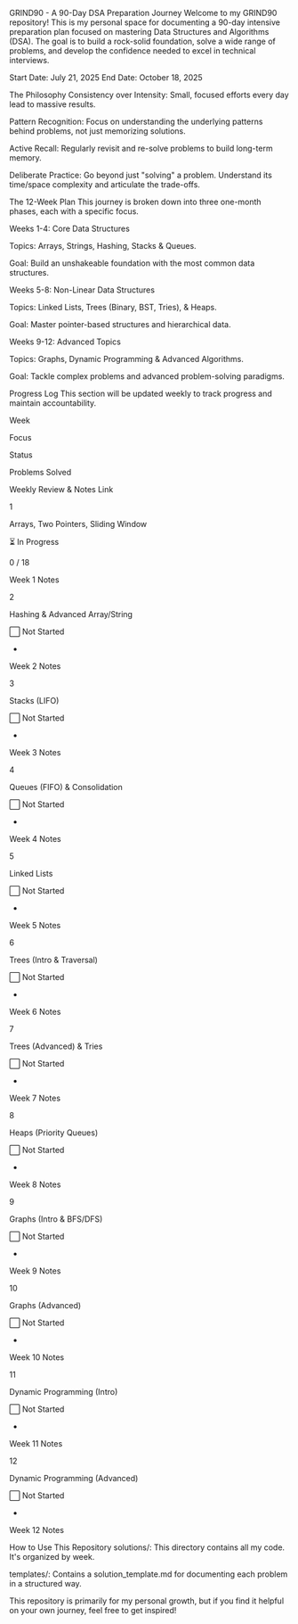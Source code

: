 GRIND90 - A 90-Day DSA Preparation Journey
Welcome to my GRIND90 repository! This is my personal space for documenting a 90-day intensive preparation plan focused on mastering Data Structures and Algorithms (DSA). The goal is to build a rock-solid foundation, solve a wide range of problems, and develop the confidence needed to excel in technical interviews.

Start Date: July 21, 2025
End Date: October 18, 2025

The Philosophy
Consistency over Intensity: Small, focused efforts every day lead to massive results.

Pattern Recognition: Focus on understanding the underlying patterns behind problems, not just memorizing solutions.

Active Recall: Regularly revisit and re-solve problems to build long-term memory.

Deliberate Practice: Go beyond just "solving" a problem. Understand its time/space complexity and articulate the trade-offs.

The 12-Week Plan
This journey is broken down into three one-month phases, each with a specific focus.

Weeks 1-4: Core Data Structures

Topics: Arrays, Strings, Hashing, Stacks & Queues.

Goal: Build an unshakeable foundation with the most common data structures.

Weeks 5-8: Non-Linear Data Structures

Topics: Linked Lists, Trees (Binary, BST, Tries), & Heaps.

Goal: Master pointer-based structures and hierarchical data.

Weeks 9-12: Advanced Topics

Topics: Graphs, Dynamic Programming & Advanced Algorithms.

Goal: Tackle complex problems and advanced problem-solving paradigms.

Progress Log
This section will be updated weekly to track progress and maintain accountability.

Week

Focus

Status

Problems Solved

Weekly Review & Notes Link

1

Arrays, Two Pointers, Sliding Window

⏳ In Progress

0 / 18

Week 1 Notes

2

Hashing & Advanced Array/String

⬜ Not Started

-

Week 2 Notes

3

Stacks (LIFO)

⬜ Not Started

-

Week 3 Notes

4

Queues (FIFO) & Consolidation

⬜ Not Started

-

Week 4 Notes

5

Linked Lists

⬜ Not Started

-

Week 5 Notes

6

Trees (Intro & Traversal)

⬜ Not Started

-

Week 6 Notes

7

Trees (Advanced) & Tries

⬜ Not Started

-

Week 7 Notes

8

Heaps (Priority Queues)

⬜ Not Started

-

Week 8 Notes

9

Graphs (Intro & BFS/DFS)

⬜ Not Started

-

Week 9 Notes

10

Graphs (Advanced)

⬜ Not Started

-

Week 10 Notes

11

Dynamic Programming (Intro)

⬜ Not Started

-

Week 11 Notes

12

Dynamic Programming (Advanced)

⬜ Not Started

-

Week 12 Notes

How to Use This Repository
solutions/: This directory contains all my code. It's organized by week.

templates/: Contains a solution_template.md for documenting each problem in a structured way.

This repository is primarily for my personal growth, but if you find it helpful on your own journey, feel free to get inspired!
